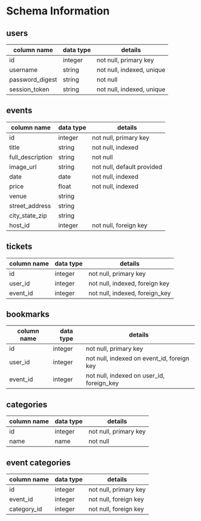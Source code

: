 # Schema Information

## users

| column name     | data type | details                   |
| -----------     | --------- | ------------------------- |
| id              | integer   | not null, primary key     |
| username        | string    | not null, indexed, unique |
| password_digest | string    | not null                  |
| session_token   | string    | not null, indexed, unique |

## events

| column name     | data type | details                   |
| -----------     | --------- | ------------------------- |
| id              | integer   | not null, primary key     |
| title           | string    | not null, indexed         |
| full_description| string    | not null                  |
| image_url       | string    | not null, default provided|
| date            | date      | not null, indexed         |
| price           | float     | not null, indexed         |
| venue           | string    |                           |
| street_address  | string    |                           |
| city_state_zip  | string    |                           |
| host_id         | integer   | not null, foreign key     |

## tickets

| column name     | data type | details                   |
| -----------     | --------- | ------------------------- |
| id              | integer   | not null, primary key     |
| user_id         | integer   | not null, indexed, foreign key     |
| event_id        | integer   | not null, indexed, foreign_key |

## bookmarks

| column name     | data type | details                   |
| -----------     | --------- | ------------------------- |
| id              | integer   | not null, primary key     |
| user_id         | integer   | not null, indexed on event_id, foreign key     |
| event_id        | integer   | not null, indexed on user_id, foreign_key |

## categories

| column name     | data type | details                   |
| -----------     | --------- | ------------------------- |
| id              | integer   | not null, primary key     |
| name            | name      | not null                  |

## event categories

| column name     | data type | details                   |
| -----------     | --------- | ------------------------- |
| id              | integer   | not null, primary key     |
| event_id        | integer   | not null, foreign key     |
| category_id     | integer   | not null, foreign key     |
